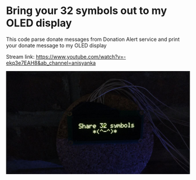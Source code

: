 # Bring your 32 symbols out to my OLED display

This code parse donate messages from Donation Alert service
and print your donate message to my OLED display

Stream link: https://www.youtube.com/watch?v=-ekq3e7EAH8&ab_channel=anisyanka

![](Docs/background.jpg)